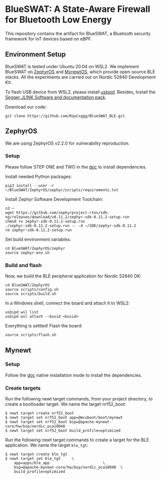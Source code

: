 # BlueSWAT: A State-Aware Firewall for Bluetooth Low Energy

This repository contains the artifact for BlueSWAT, a Bluetooth security framework for IoT devices based on eBPF.

## Environment Setup

BlueSWAT is tested under Ubuntu 20.04 on WSL2. We implement BlueSWAT on [ZephyrOS](https://zephyrproject.org/) and [MynewtOS](https://mynewt.apache.org/), which provide open-source BLE stacks. All the experiments are carried out on Nordic 52840 Development Kit.

To flash USB device from WSL2, please install [usbipd](https://learn.microsoft.com/en-us/windows/wsl/connect-usb). Besides, Install the [Segger JLINK Software and documentation pack](https://www.segger.com/downloads/jlink/).

Download our code:
```
git clone https://github.com/RayCxggg/BlueSWAT_BLE.git
```


## ZephyrOS

We are using ZephyrOS v2.2.0 for vulnerability reproduction.

### Setup

Please follow STEP ONE and TWO in the [doc](https://docs.zephyrproject.org/2.2.0/getting_started/index.html) to install dependencies.

Install needed Python packages:
```
pip3 install --user -r ~/BlueSWAT/ZephyrOS/zephyr/scripts/requirements.txt
```

Install Zephyr Software Development Toolchain:
```
cd ~
wget https://github.com/zephyrproject-rtos/sdk-ng/releases/download/v0.11.2/zephyr-sdk-0.11.2-setup.run
chmod +x zephyr-sdk-0.11.2-setup.run
./zephyr-sdk-0.11.2-setup.run -- -d ~/SDK/zephyr-sdk-0.11.2
rm zephyr-sdk-0.11.2-setup.run
```

Set build environment variables:
```
cd BlueSWAT/ZephyrOS/zephyr
source zephyr-env.sh
```

### Build and flash

Now, we build the BLE peripheral application for Nordic 52840 DK:
```
cd BlueSWAT/ZephyrOS
source scripts/config.sh
source scripts/build.sh
```

In a Windows shell, connect the board and attach it to WSL2:
```
usbipd wsl list 
usbipd wsl attach --busid <busid> 
```

Everything is settled! Flash the board:
```
source scripts/flash.sh
```


## Mynewt

### Setup

Follow the [doc](https://mynewt.apache.org/latest/get_started/index.html) native installation mode to install the dependencies.

### Create targets

Run the following newt target commands, from your project directory, to create a bootloader target. We name the target nrf52_boot:
```
$ newt target create nrf52_boot
$ newt target set nrf52_boot app=@mcuboot/boot/mynewt
$ newt target set nrf52_boot bsp=@apache-mynewt-core/hw/bsp/nordic_pca10040
$ newt target set nrf52_boot build_profile=optimized
```

Run the following newt target commands to create a target for the BLE application. We name the target `ble_tgt`:
```
$ newt target create ble_tgt
$ newt target set ble_tgt     \
    app=apps/ble_app                        \
    bsp=@apache-mynewt-core/hw/bsp/nordic_pca10040  \
    build_profile=optimized
```